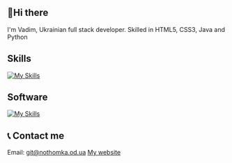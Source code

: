 ## 👋Hi there
I'm Vadim, Ukrainian full stack developer. Skilled in HTML5, CSS3, Java and Python

## Skills
[![My Skills](https://skillicons.dev/icons?i=html,css,js,python,java,mongodb,git,cloudflare,raspberrypi&perline=9)](https://skillicons.dev)

## Software
[![My Skills](https://skillicons.dev/icons?i=photoshop,vscode,docker,figma,idea,pycharm,godot,linux,windows&perline=9)](https://skillicons.dev)

## 📞 Contact me
Email: [git@nothomka.od.ua](mailto:git@nothomka.od.ua)
[My website](https://www.nothomka.od.ua/)
